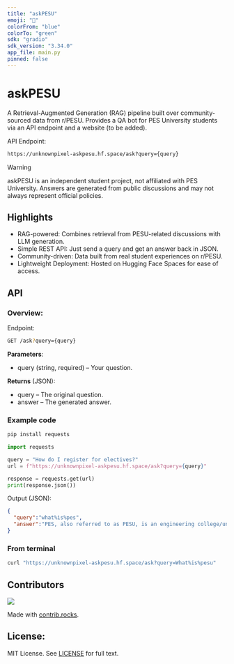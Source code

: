 ```yaml
---
title: "askPESU"
emoji: "🤖"
colorFrom: "blue"
colorTo: "green"
sdk: "gradio"
sdk_version: "3.34.0"
app_file: main.py
pinned: false
---
```


# askPESU

A Retrieval-Augmented Generation (RAG) pipeline built over community-sourced data from r/PESU.
Provides a QA bot for PES University students via an API endpoint and a website (to be added).


API Endpoint:
```bash
https://unknownpixel-askpesu.hf.space/ask?query={query}
```

> [!WARNING]
> askPESU is an independent student project, not affiliated with PES University. Answers are generated from public discussions and may not always represent official policies.

## Highlights

- RAG-powered: Combines retrieval from PESU-related discussions with LLM generation.
- Simple REST API: Just send a query and get an answer back in JSON.
- Community-driven: Data built from real student experiences on r/PESU.
- Lightweight Deployment: Hosted on Hugging Face Spaces for ease of access.

## API

### Overview:

Endpoint:
```bash
GET /ask?query={query}
```

**Parameters**:
- query (string, required) – Your question.

**Returns** (JSON):
- query – The original question.
- answer – The generated answer.

### Example code

```bash
pip install requests
```

```py
import requests

query = "How do I register for electives?"
url = f"https://unknownpixel-askpesu.hf.space/ask?query={query}"

response = requests.get(url)
print(response.json())
```

Output (JSON):
```json
{
  "query":"what%is%pes",
  "answer":"PES, also referred to as PESU, is an engineering college/university. It is considered a top engineering college in Karnataka."
}
```

### From terminal

```bash
curl "https://unknownpixel-askpesu.hf.space/ask?query=What%is%pesu"
```

## Contributors
<a href="https://github.com/pesu-dev/ask-pesu/graphs/contributors">
  <img src="https://contrib.rocks/image?repo=pesu-dev/ask-pesu" />
</a>

Made with [contrib.rocks](https://contrib.rocks).

## License:

MIT License. See [LICENSE](LICENSE) for full text.
